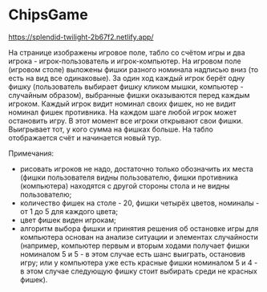 # ChipsGame
https://splendid-twilight-2b67f2.netlify.app/

На странице изображены игровое поле, табло со счётом игры и два игрока - игрок-пользователь и игрок-компьютер.
На игровом поле (игровом столе) выложены фишки разного номинала надписью вниз (то есть на вид все одинаковые).
За один ход каждый игрок берёт одну фишку (пользователь выбирает фишку кликом мышки, компьютер - случайным образом), выбранные фишки оказываются перед каждым игроком. Каждый игрок видит номинал своих фишек, но не видит номинал фишек противника.
На каждом шаге любой игрок может остановить игру. В этот момент все игроки открывают свои фишки. Выигрывает тот, у кого сумма на фишках больше.
На табло отображается счёт и начинается новый тур.

Примечания:
- рисовать игроков не надо, достаточно только обозначить их места (фишки пользователя видны пользователю, фишки противника (компьютера) находятся с другой стороны стола и не видны пользователю;
- количество фишек на столе - 20, фишки четырёх цветов, номиналы - от 1 до 5 для каждого цвета;
- цвет фишек виден игрокам;
- алгоритм выбора фишки и принятия решения об остановке игры для компьютера основан на анализе ситуации и элементах случайности (например, компьютер первым и вторым ходами получает фишки номиналом 5 и 5 - в этом случае есть шанс выиграть, остановив игру; или у компьютера уже есть красные фишки номиналом 5 и 4 - в этом случае следующую фишку стоит выбирать среди не красных фишек).
